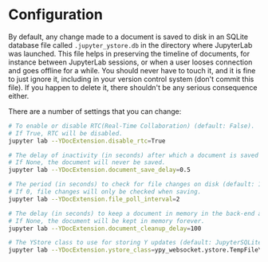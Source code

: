 # Configuration

By default, any change made to a document is saved to disk in an SQLite database file called
`.jupyter_ystore.db` in the directory where JupyterLab was launched. This file helps in
preserving the timeline of documents, for instance between JupyterLab sessions, or when a user
looses connection and goes offline for a while. You should never have to touch it, and it is
fine to just ignore it, including in your version control system (don't commit this file). If
you happen to delete it, there shouldn't be any serious consequence either.

There are a number of settings that you can change:

```bash
# To enable or disable RTC(Real-Time Collaboration) (default: False).
# If True, RTC will be disabled.
jupyter lab --YDocExtension.disable_rtc=True

# The delay of inactivity (in seconds) after which a document is saved to disk (default: 1).
# If None, the document will never be saved.
jupyter lab --YDocExtension.document_save_delay=0.5

# The period (in seconds) to check for file changes on disk (default: 1).
# If 0, file changes will only be checked when saving.
jupyter lab --YDocExtension.file_poll_interval=2

# The delay (in seconds) to keep a document in memory in the back-end after all clients disconnect (default: 60).
# If None, the document will be kept in memory forever.
jupyter lab --YDocExtension.document_cleanup_delay=100

# The YStore class to use for storing Y updates (default: JupyterSQLiteYStore).
jupyter lab --YDocExtension.ystore_class=ypy_websocket.ystore.TempFileYStore
```
